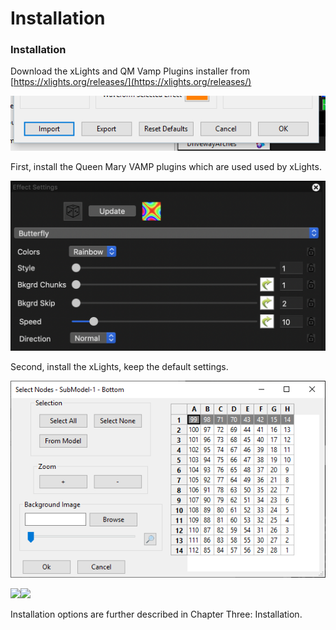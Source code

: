 # Installation

### Installation

Download the xLights and QM Vamp Plugins installer from [https://xlights.org/releases/](https://xlights.org/releases/)

![](../../.gitbook/assets/image%20%28683%29.png)

First, install the Queen Mary VAMP plugins which are used used by xLights. 

![](../../.gitbook/assets/image%20%28596%29.png)

Second, install the xLights, keep the default settings.

![](../../.gitbook/assets/image%20%289%29.png)

![](https://lh6.googleusercontent.com/157OLMJ-XoJ-atS7RS6POggpaPujV_8Cdze7qR1HFy3KBSO2DrVTqYcnPACKV5lATerQuAx2JNRIwLXXw0lwZFVdkXTCEhFTv61rdZ8ur1yASFBYUospWqUe_umZUtoEH221do-C)![](https://lh5.googleusercontent.com/g6hu8O4EbaCLsF2rici7Xi5DzNC541ii0iJH1BFZr3OvPur5JY1jMBh1Tj21JO4yBGmNE8lwfesAq5m0qpHKvzvsG3ACgMrT_yfD520Kgg-6BI7AM7UAMRtZWhRWuo8wslFc3nzs)

Installation options are further described in Chapter Three: Installation.

